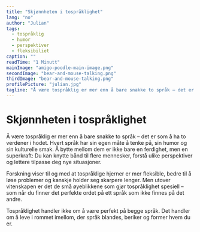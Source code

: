 ```yaml
---
title: "Skjønnheten i tospråklighet"
lang: "no"
author: "Julian"
tags:
  - tospråklig
  - humor
  - perspektiver
  - fleksibiliet
caption: ""
readTime: "1 Minutt"
mainImage: "amigo-poodle-main-image.png"
secondImage: "bear-and-mouse-talking.png"
thirdImage: "bear-and-mouse-talking.png"
profilePicture: "julian.jpg"
tagline: "Å være tospråklig er mer enn å bare snakke to språk – det er som å ha to verdener i hodet."
---
```


# Skjønnheten i tospråklighet

Å være tospråklig er mer enn å bare snakke to språk – det er som å ha to verdener i hodet. Hvert språk har sin egen måte å tenke på, sin humor og sin kulturelle smak. Å bytte mellom dem er ikke bare en ferdighet, men en superkraft: Du kan knytte bånd til flere mennesker, forstå ulike perspektiver og lettere tilpasse deg nye situasjoner.

Forskning viser til og med at tospråklige hjerner er mer fleksible, bedre til å løse problemer og kanskje holder seg skarpere lenger. Men utover vitenskapen er det de små øyeblikkene som gjør tospråklighet spesiell – som når du finner det perfekte ordet på ett språk som ikke finnes på det andre.

Tospråklighet handler ikke om å være perfekt på begge språk. Det handler om å leve i rommet imellom, der språk blandes, beriker og former hvem du er.
